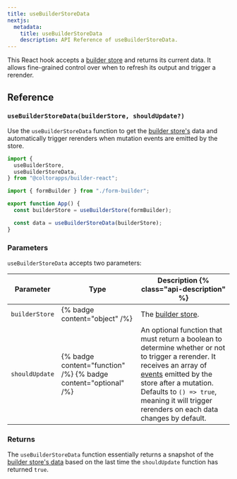 ```yaml
---
title: useBuilderStoreData
nextjs:
  metadata:
    title: useBuilderStoreData
    description: API Reference of useBuilderStoreData.
---
```


This React hook accepts a [builder store](/docs/api/react/use-builder-store) and returns its current data. It allows fine-grained control over when to refresh its output and trigger a rerender.

## Reference

### `useBuilderStoreData(builderStore, shouldUpdate?)`

Use the `useBuilderStoreData` function to get the [builder store's](/docs/api/react/use-builder-store) data and automatically trigger rerenders when mutation events are emitted by the store.

```typescript
import {
  useBuilderStore,
  useBuilderStoreData,
} from "@coltorapps/builder-react";

import { formBuilder } from "./form-builder";

export function App() {
  const builderStore = useBuilderStore(formBuilder);

  const data = useBuilderStoreData(builderStore);
}
```

### Parameters

`useBuilderStoreData` accepts two parameters:

| Parameter      | Type                                                            | Description {% class="api-description" %}                                                                                                                                                                                                                                                                      |
| -------------- | --------------------------------------------------------------- | -------------------------------------------------------------------------------------------------------------------------------------------------------------------------------------------------------------------------------------------------------------------------------------------------------------- |
| `builderStore` | {% badge content="object" /%}                                   | The [builder store](/docs/api/react/use-builder-store).                                                                                                                                                                                                                                                        |
| `shouldUpdate` | {% badge content="function" /%} {% badge content="optional" /%} | An optional function that must return a boolean to determine whether or not to trigger a rerender. It receives an array of [events](/docs/api/create-builder-store#events) emitted by the store after a mutation. Defaults to `() => true`, meaning it will trigger rerenders on each data changes by default. |

### Returns

The `useBuilderStoreData` function essentially returns a snapshot of the [builder store's data](/docs/api/create-builder-store#data) based on the last time the `shouldUpdate` function has returned `true`.
